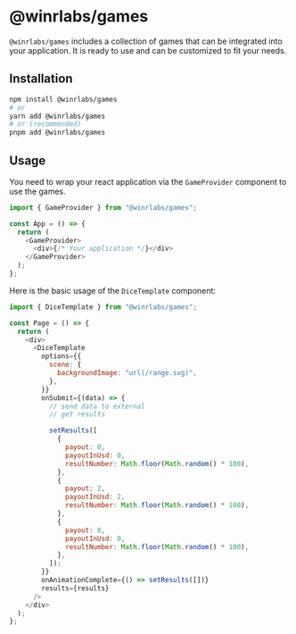 # @winrlabs/games

`@winrlabs/games` includes a collection of games that can be integrated into your application. It is ready to use and can be customized to fit your needs.

## Installation

```bash
npm install @winrlabs/games
# or
yarn add @winrlabs/games
# or (recommended)
pnpm add @winrlabs/games
```

## Usage

You need to wrap your react application via the `GameProvider` component to use the games.

```javascript
import { GameProvider } from "@winrlabs/games";

const App = () => {
  return (
    <GameProvider>
      <div>{/* Your application */}</div>
    </GameProvider>
  );
};
```

Here is the basic usage of the `DiceTemplate` component:

```javascript
import { DiceTemplate } from "@winrlabs/games";

const Page = () => {
  return (
    <div>
      <DiceTemplate
        options={{
          scene: {
            backgroundImage: "url(/range.svg)",
          },
        }}
        onSubmit={(data) => {
          // send data to external
          // get results

          setResults([
            {
              payout: 0,
              payoutInUsd: 0,
              resultNumber: Math.floor(Math.random() * 100),
            },
            {
              payout: 2,
              payoutInUsd: 2,
              resultNumber: Math.floor(Math.random() * 100),
            },
            {
              payout: 0,
              payoutInUsd: 0,
              resultNumber: Math.floor(Math.random() * 100),
            },
          ]);
        }}
        onAnimationComplete={() => setResults([])}
        results={results}
      />
    </div>
  );
};
```
